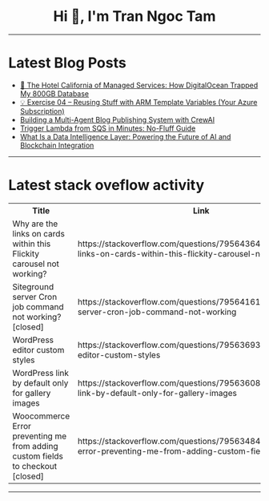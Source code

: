 <h1 align="center">Hi 👋, I'm Tran Ngoc Tam</h1>

---

# Latest Blog Posts 
<!-- BLOG-POST-LIST:START -->
- [🧨 The Hotel California of Managed Services: How DigitalOcean Trapped My 800GB Database](https://dev.to/philsmy/the-hotel-california-of-managed-services-how-digitalocean-trapped-my-800gb-database-3ae5)
- [💡 Exercise 04 – Reusing Stuff with ARM Template Variables &lpar;Your Azure Subscription&rpar;](https://dev.to/1suleyman/exercise-04-reusing-stuff-with-arm-template-variables-your-azure-subscription-2i4m)
- [Building a Multi-Agent Blog Publishing System with CrewAI](https://dev.to/aileenvl/building-a-multi-agent-blog-publishing-system-with-crewai-efn)
- [Trigger Lambda from SQS in Minutes: No-Fluff Guide](https://dev.to/megha_shivhare_5038dc1047/trigger-lambda-from-sqs-in-minutes-no-fluff-guide-102i)
- [What Is a Data Intelligence Layer: Powering the Future of AI and Blockchain Integration](https://dev.to/joinwithken/what-is-a-data-intelligence-layer-powering-the-future-of-ai-and-blockchain-integration-20a8)
<!-- BLOG-POST-LIST:END -->

---

# Latest stack oveflow activity
<table>
  <tr><th>Title</th><th>Link</th></tr>
  <!-- STACKOVERFLOW:START --><tr><td>Why are the links on cards within this Flickity carousel not working?</td><td>https://stackoverflow.com/questions/79564364/why-are-the-links-on-cards-within-this-flickity-carousel-not-working</td></tr><tr><td>Siteground server Cron job command not working? [closed]</td><td>https://stackoverflow.com/questions/79564161/siteground-server-cron-job-command-not-working</td></tr><tr><td>WordPress editor custom styles</td><td>https://stackoverflow.com/questions/79563693/wordpress-editor-custom-styles</td></tr><tr><td>WordPress link by default only for gallery images</td><td>https://stackoverflow.com/questions/79563608/wordpress-link-by-default-only-for-gallery-images</td></tr><tr><td>Woocommerce Error preventing me from adding custom fields to checkout [closed]</td><td>https://stackoverflow.com/questions/79563484/woocommerce-error-preventing-me-from-adding-custom-fields-to-checkout</td></tr><!-- STACKOVERFLOW:END -->
</table>

---


